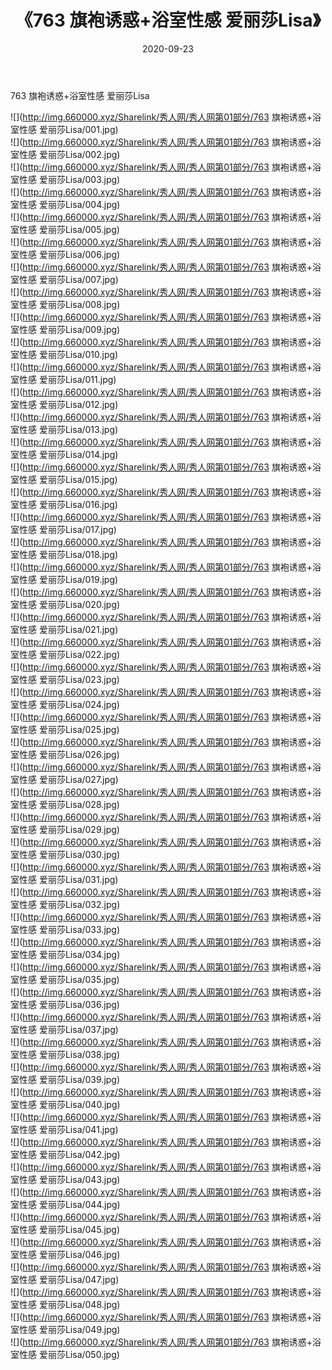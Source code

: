 ﻿---
layout: post
title:  《763 旗袍诱惑+浴室性感 爱丽莎Lisa》
date:   2020-09-23
img: http://img.660000.xyz/Sharelink/秀人网/秀人网第01部分/763 旗袍诱惑+浴室性感 爱丽莎Lisa/000.jpg
categories: [美女, 清纯, 唯美]
---

763 旗袍诱惑+浴室性感 爱丽莎Lisa

  ![](http://img.660000.xyz/Sharelink/秀人网/秀人网第01部分/763 旗袍诱惑+浴室性感 爱丽莎Lisa/001.jpg) <br> ![](http://img.660000.xyz/Sharelink/秀人网/秀人网第01部分/763 旗袍诱惑+浴室性感 爱丽莎Lisa/002.jpg) <br> ![](http://img.660000.xyz/Sharelink/秀人网/秀人网第01部分/763 旗袍诱惑+浴室性感 爱丽莎Lisa/003.jpg) <br> ![](http://img.660000.xyz/Sharelink/秀人网/秀人网第01部分/763 旗袍诱惑+浴室性感 爱丽莎Lisa/004.jpg) <br> ![](http://img.660000.xyz/Sharelink/秀人网/秀人网第01部分/763 旗袍诱惑+浴室性感 爱丽莎Lisa/005.jpg) <br> ![](http://img.660000.xyz/Sharelink/秀人网/秀人网第01部分/763 旗袍诱惑+浴室性感 爱丽莎Lisa/006.jpg) <br> ![](http://img.660000.xyz/Sharelink/秀人网/秀人网第01部分/763 旗袍诱惑+浴室性感 爱丽莎Lisa/007.jpg) <br> ![](http://img.660000.xyz/Sharelink/秀人网/秀人网第01部分/763 旗袍诱惑+浴室性感 爱丽莎Lisa/008.jpg) <br> ![](http://img.660000.xyz/Sharelink/秀人网/秀人网第01部分/763 旗袍诱惑+浴室性感 爱丽莎Lisa/009.jpg) <br> ![](http://img.660000.xyz/Sharelink/秀人网/秀人网第01部分/763 旗袍诱惑+浴室性感 爱丽莎Lisa/010.jpg) <br> ![](http://img.660000.xyz/Sharelink/秀人网/秀人网第01部分/763 旗袍诱惑+浴室性感 爱丽莎Lisa/011.jpg) <br> ![](http://img.660000.xyz/Sharelink/秀人网/秀人网第01部分/763 旗袍诱惑+浴室性感 爱丽莎Lisa/012.jpg) <br> ![](http://img.660000.xyz/Sharelink/秀人网/秀人网第01部分/763 旗袍诱惑+浴室性感 爱丽莎Lisa/013.jpg) <br> ![](http://img.660000.xyz/Sharelink/秀人网/秀人网第01部分/763 旗袍诱惑+浴室性感 爱丽莎Lisa/014.jpg) <br> ![](http://img.660000.xyz/Sharelink/秀人网/秀人网第01部分/763 旗袍诱惑+浴室性感 爱丽莎Lisa/015.jpg) <br> ![](http://img.660000.xyz/Sharelink/秀人网/秀人网第01部分/763 旗袍诱惑+浴室性感 爱丽莎Lisa/016.jpg) <br> ![](http://img.660000.xyz/Sharelink/秀人网/秀人网第01部分/763 旗袍诱惑+浴室性感 爱丽莎Lisa/017.jpg) <br> ![](http://img.660000.xyz/Sharelink/秀人网/秀人网第01部分/763 旗袍诱惑+浴室性感 爱丽莎Lisa/018.jpg) <br> ![](http://img.660000.xyz/Sharelink/秀人网/秀人网第01部分/763 旗袍诱惑+浴室性感 爱丽莎Lisa/019.jpg) <br> ![](http://img.660000.xyz/Sharelink/秀人网/秀人网第01部分/763 旗袍诱惑+浴室性感 爱丽莎Lisa/020.jpg) <br> ![](http://img.660000.xyz/Sharelink/秀人网/秀人网第01部分/763 旗袍诱惑+浴室性感 爱丽莎Lisa/021.jpg) <br> ![](http://img.660000.xyz/Sharelink/秀人网/秀人网第01部分/763 旗袍诱惑+浴室性感 爱丽莎Lisa/022.jpg) <br> ![](http://img.660000.xyz/Sharelink/秀人网/秀人网第01部分/763 旗袍诱惑+浴室性感 爱丽莎Lisa/023.jpg) <br> ![](http://img.660000.xyz/Sharelink/秀人网/秀人网第01部分/763 旗袍诱惑+浴室性感 爱丽莎Lisa/024.jpg) <br> ![](http://img.660000.xyz/Sharelink/秀人网/秀人网第01部分/763 旗袍诱惑+浴室性感 爱丽莎Lisa/025.jpg) <br> ![](http://img.660000.xyz/Sharelink/秀人网/秀人网第01部分/763 旗袍诱惑+浴室性感 爱丽莎Lisa/026.jpg) <br> ![](http://img.660000.xyz/Sharelink/秀人网/秀人网第01部分/763 旗袍诱惑+浴室性感 爱丽莎Lisa/027.jpg) <br> ![](http://img.660000.xyz/Sharelink/秀人网/秀人网第01部分/763 旗袍诱惑+浴室性感 爱丽莎Lisa/028.jpg) <br> ![](http://img.660000.xyz/Sharelink/秀人网/秀人网第01部分/763 旗袍诱惑+浴室性感 爱丽莎Lisa/029.jpg) <br> ![](http://img.660000.xyz/Sharelink/秀人网/秀人网第01部分/763 旗袍诱惑+浴室性感 爱丽莎Lisa/030.jpg) <br> ![](http://img.660000.xyz/Sharelink/秀人网/秀人网第01部分/763 旗袍诱惑+浴室性感 爱丽莎Lisa/031.jpg) <br> ![](http://img.660000.xyz/Sharelink/秀人网/秀人网第01部分/763 旗袍诱惑+浴室性感 爱丽莎Lisa/032.jpg) <br> ![](http://img.660000.xyz/Sharelink/秀人网/秀人网第01部分/763 旗袍诱惑+浴室性感 爱丽莎Lisa/033.jpg) <br> ![](http://img.660000.xyz/Sharelink/秀人网/秀人网第01部分/763 旗袍诱惑+浴室性感 爱丽莎Lisa/034.jpg) <br> ![](http://img.660000.xyz/Sharelink/秀人网/秀人网第01部分/763 旗袍诱惑+浴室性感 爱丽莎Lisa/035.jpg) <br> ![](http://img.660000.xyz/Sharelink/秀人网/秀人网第01部分/763 旗袍诱惑+浴室性感 爱丽莎Lisa/036.jpg) <br> ![](http://img.660000.xyz/Sharelink/秀人网/秀人网第01部分/763 旗袍诱惑+浴室性感 爱丽莎Lisa/037.jpg) <br> ![](http://img.660000.xyz/Sharelink/秀人网/秀人网第01部分/763 旗袍诱惑+浴室性感 爱丽莎Lisa/038.jpg) <br> ![](http://img.660000.xyz/Sharelink/秀人网/秀人网第01部分/763 旗袍诱惑+浴室性感 爱丽莎Lisa/039.jpg) <br> ![](http://img.660000.xyz/Sharelink/秀人网/秀人网第01部分/763 旗袍诱惑+浴室性感 爱丽莎Lisa/040.jpg) <br> ![](http://img.660000.xyz/Sharelink/秀人网/秀人网第01部分/763 旗袍诱惑+浴室性感 爱丽莎Lisa/041.jpg) <br> ![](http://img.660000.xyz/Sharelink/秀人网/秀人网第01部分/763 旗袍诱惑+浴室性感 爱丽莎Lisa/042.jpg) <br> ![](http://img.660000.xyz/Sharelink/秀人网/秀人网第01部分/763 旗袍诱惑+浴室性感 爱丽莎Lisa/043.jpg) <br> ![](http://img.660000.xyz/Sharelink/秀人网/秀人网第01部分/763 旗袍诱惑+浴室性感 爱丽莎Lisa/044.jpg) <br> ![](http://img.660000.xyz/Sharelink/秀人网/秀人网第01部分/763 旗袍诱惑+浴室性感 爱丽莎Lisa/045.jpg) <br> ![](http://img.660000.xyz/Sharelink/秀人网/秀人网第01部分/763 旗袍诱惑+浴室性感 爱丽莎Lisa/046.jpg) <br> ![](http://img.660000.xyz/Sharelink/秀人网/秀人网第01部分/763 旗袍诱惑+浴室性感 爱丽莎Lisa/047.jpg) <br> ![](http://img.660000.xyz/Sharelink/秀人网/秀人网第01部分/763 旗袍诱惑+浴室性感 爱丽莎Lisa/048.jpg) <br> ![](http://img.660000.xyz/Sharelink/秀人网/秀人网第01部分/763 旗袍诱惑+浴室性感 爱丽莎Lisa/049.jpg) <br> ![](http://img.660000.xyz/Sharelink/秀人网/秀人网第01部分/763 旗袍诱惑+浴室性感 爱丽莎Lisa/050.jpg) <br>
